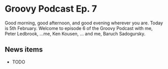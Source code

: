 # Groovy Podcast Ep. 7

Good morning, good afternoon, and good evening wherever you are. Today is 5th February. Welcome to episode 6 of the Groovy Podcast with me, Peter Ledbrook, ...me, Ken Kousen, ... and me, Baruch Sadogursky.

## News items

* TODO
